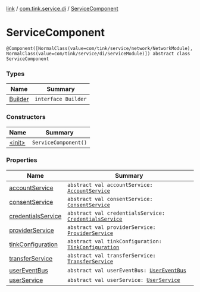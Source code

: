 [link](../../index.md) / [com.tink.service.di](../index.md) / [ServiceComponent](./index.md)

# ServiceComponent

`@Component([NormalClass(value=com/tink/service/network/NetworkModule), NormalClass(value=com/tink/service/di/ServiceModule)]) abstract class ServiceComponent`

### Types

| Name | Summary |
|---|---|
| [Builder](-builder/index.md) | `interface Builder` |

### Constructors

| Name | Summary |
|---|---|
| [&lt;init&gt;](-init-.md) | `ServiceComponent()` |

### Properties

| Name | Summary |
|---|---|
| [accountService](account-service.md) | `abstract val accountService: `[`AccountService`](../../com.tink.service.account/-account-service/index.md) |
| [consentService](consent-service.md) | `abstract val consentService: `[`ConsentService`](../../com.tink.service.consent/-consent-service/index.md) |
| [credentialsService](credentials-service.md) | `abstract val credentialsService: `[`CredentialsService`](../../com.tink.service.credentials/-credentials-service/index.md) |
| [providerService](provider-service.md) | `abstract val providerService: `[`ProviderService`](../../com.tink.service.provider/-provider-service/index.md) |
| [tinkConfiguration](tink-configuration.md) | `abstract val tinkConfiguration: `[`TinkConfiguration`](../../com.tink.service.network/-tink-configuration/index.md) |
| [transferService](transfer-service.md) | `abstract val transferService: `[`TransferService`](../../com.tink.service.transfer/-transfer-service/index.md) |
| [userEventBus](user-event-bus.md) | `abstract val userEventBus: `[`UserEventBus`](../../com.tink.service.authentication/-user-event-bus/index.md) |
| [userService](user-service.md) | `abstract val userService: `[`UserService`](../../com.tink.service.authorization/-user-service/index.md) |
